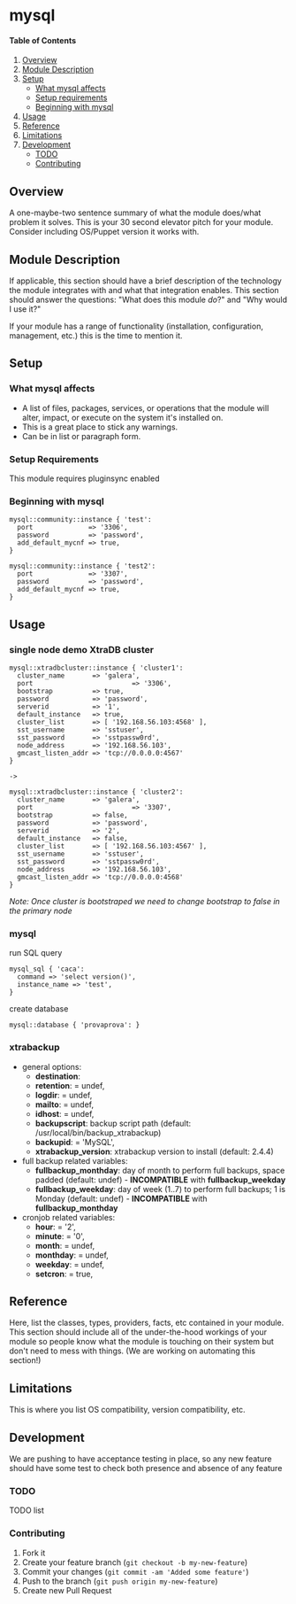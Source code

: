 # mysql

#### Table of Contents

1. [Overview](#overview)
2. [Module Description](#module-description)
3. [Setup](#setup)
    * [What mysql affects](#what-mysql-affects)
    * [Setup requirements](#setup-requirements)
    * [Beginning with mysql](#beginning-with-mysql)
4. [Usage](#usage)
5. [Reference](#reference)
5. [Limitations](#limitations)
6. [Development](#development)
    * [TODO](#todo)
    * [Contributing](#contributing)

## Overview

A one-maybe-two sentence summary of what the module does/what problem it solves.
This is your 30 second elevator pitch for your module. Consider including
OS/Puppet version it works with.

## Module Description

If applicable, this section should have a brief description of the technology
the module integrates with and what that integration enables. This section
should answer the questions: "What does this module *do*?" and "Why would I use
it?"

If your module has a range of functionality (installation, configuration,
management, etc.) this is the time to mention it.

## Setup

### What mysql affects

* A list of files, packages, services, or operations that the module will alter,
  impact, or execute on the system it's installed on.
* This is a great place to stick any warnings.
* Can be in list or paragraph form.

### Setup Requirements

This module requires pluginsync enabled

### Beginning with mysql

```puppet
mysql::community::instance { 'test':
  port              => '3306',
  password          => 'password',
  add_default_mycnf => true,
}

mysql::community::instance { 'test2':
  port              => '3307',
  password          => 'password',
  add_default_mycnf => true,
}
```

## Usage

### single node demo XtraDB cluster

```puppet
mysql::xtradbcluster::instance { 'cluster1':
  cluster_name       => 'galera',
  port						   => '3306',
  bootstrap          => true,
  password           => 'password',
  serverid           => '1',
  default_instance   => true,
  cluster_list       => [ '192.168.56.103:4568' ],
  sst_username       => 'sstuser',
  sst_password       => 'sstpassw0rd',
  node_address       => '192.168.56.103',
  gmcast_listen_addr => 'tcp://0.0.0.0:4567'
}

->

mysql::xtradbcluster::instance { 'cluster2':
  cluster_name       => 'galera',
  port						   => '3307',
  bootstrap          => false,
  password           => 'password',
  serverid           => '2',
  default_instance   => false,
  cluster_list       => [ '192.168.56.103:4567' ],
  sst_username       => 'sstuser',
  sst_password       => 'sstpassw0rd',
  node_address       => '192.168.56.103',
  gmcast_listen_addr => 'tcp://0.0.0.0:4568'
}
```

*Note: Once cluster is bootstraped we need to change bootstrap to false in the primary node*

### mysql

run SQL query
```puppet
mysql_sql { 'caca':
  command => 'select version()',
  instance_name => 'test',
}
```

create database
```puppet
mysql::database { 'provaprova': }
```

### xtrabackup

* general options:
  * **destination**:
  * **retention**:           = undef,
  * **logdir**:              = undef,
  * **mailto**:              = undef,
  * **idhost**:              = undef,
  * **backupscript**: backup script path (default: /usr/local/bin/backup_xtrabackup)
  * **backupid**:            = 'MySQL',
  * **xtrabackup_version**: xtrabackup version to install (default: 2.4.4)
* full backup related variables:
  * **fullbackup_monthday**: day of month to perform full backups, space padded (default: undef) - **INCOMPATIBLE** with **fullbackup_weekday**
  * **fullbackup_weekday**: day of week (1..7) to perform full backups; 1 is Monday (default: undef) - **INCOMPATIBLE** with **fullbackup_monthday**
* cronjob related variables:
  * **hour**:                = '2',
  * **minute**:              = '0',
  * **month**:               = undef,
  * **monthday**:            = undef,
  * **weekday**:             = undef,
  * **setcron**:             = true,

## Reference

Here, list the classes, types, providers, facts, etc contained in your module.
This section should include all of the under-the-hood workings of your module so
people know what the module is touching on their system but don't need to mess
with things. (We are working on automating this section!)

## Limitations

This is where you list OS compatibility, version compatibility, etc.

## Development

We are pushing to have acceptance testing in place, so any new feature should
have some test to check both presence and absence of any feature

### TODO

TODO list

### Contributing

1. Fork it
2. Create your feature branch (`git checkout -b my-new-feature`)
3. Commit your changes (`git commit -am 'Added some feature'`)
4. Push to the branch (`git push origin my-new-feature`)
5. Create new Pull Request

